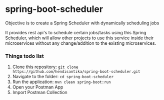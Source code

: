 # spring-boot-scheduler

Objective is to create a Spring Scheduler with dynamically scheduling jobs

It provides rest api's to schedule certain jobs/tasks using this Spring Scheduler, which will allow other projects
to use this service inside their microservices without any change/addition to the existing microservices. 

### Things todo list

1. Clone this repository: `git clone https://github.com/hendisantika/spring-boot-scheduler.git`
2. Navigate to the folder: `cd spring-boot-scheduler`
3. Run the application: `mvn clean spring-boot:run`
4. Open your Postman App
5. Import Postman Collection 
